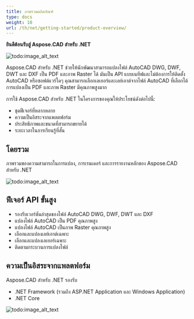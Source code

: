 ```yaml
---
title: ภาพรวมผลิตภัณฑ์
type: docs
weight: 10
url: /th/net/getting-started/product-overview/
---
```


**ยินดีต้อนรับสู่ Aspose.CAD สำหรับ .NET**

![todo:image_alt_text](/_assets/home_1.png)

Aspose.CAD สำหรับ .NET ช่วยให้นักพัฒนาสามารถแปลงไฟล์ AutoCAD DWG, DWF, DWT และ DXF เป็น PDF และภาพ Raster ได้ มันเป็น API แบบเนทีฟและไม่ต้องการให้ติดตั้ง AutoCAD หรือซอฟต์แวร์ใดๆ คุณสามารถเลือกเลเยอร์และเลย์เอาต์จากไฟล์ AutoCAD ที่เลือกได้ การแปลงเป็น PDF และภาพ Raster มีคุณภาพสูงมาก

การใช้ Aspose.CAD สำหรับ .NET ในโครงการของคุณให้ประโยชน์ดังต่อไปนี้:

- ชุดฟีเจอร์ที่หลากหลาย
- ความเป็นอิสระจากแพลตฟอร์ม
- ประสิทธิภาพและขนาดที่สามารถขยายได้
- ระยะเวลาในการเรียนรู้ที่สั้น


## **โดยรวม**
ภาพรวมของความสามารถในการแปลง, การเรนเดอร์ และการรายงานหลักของ Aspose.CAD สำหรับ .NET

![todo:image_alt_text](/_assets/net/product-overview_2.png)
## **ฟีเจอร์ API ขั้นสูง**
- รองรับเวอร์ชันล่าสุดของไฟล์ AutoCAD DWG, DWF, DWT และ DXF
- แปลงไฟล์ AutoCAD เป็น PDF คุณภาพสูง
- แปลงไฟล์ AutoCAD เป็นภาพ Raster คุณภาพสูง
- เลือกและแปลงเลย์เอาต์เฉพาะ
- เลือกและแปลงเลเยอร์เฉพาะ
- ติดตามกระบวนการแปลงไฟล์
## **ความเป็นอิสระจากแพลตฟอร์ม**
Aspose.CAD สำหรับ .NET รองรับ

- .NET Framework (รวมถึง ASP.NET Application และ Windows Application)
- .NET Core

![todo:image_alt_text](/_assets/net/product-overview_3.png)
